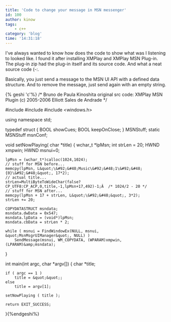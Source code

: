 ```yaml
---
title: 'Code to change your message in MSN messenger'
id: 100
author: kinow
tags: 
    - c++
category: 'blog'
time: '14:31:18'
---
```

I've always wanted to know how does the code to show what was I listening to looked like. I found it after installing XMPlay and XMPlay MSN Plug-in. The plug-in zip had the plug-in itself and its source code. And what a neat source code (-:.

Basically, you just send a message to the MSN UI API with a defined data structure. And to remove the message, just send again with an empty string.

{% geshi 'c'%}
/*
Bruno de Paula Kinoshita
original src code:
XMPlay MSN Plugin (c) 2005-2006 Elliott Sales de Andrade
*/

#include <cstdlib>
#include <iostream>
#include <windows.h>

using namespace std;

typedef struct {
BOOL showCues;
BOOL keepOnClose;
} MSNStuff;
static MSNStuff msnConf;

void setNowPlaying( char *title)
{
    wchar_t *lpMsn;
    int strLen = 20;
    HWND xmpwin;
    HWND msnui=0;
    
    lpMsn = (wchar_t*)calloc(1024,1024);
    // stuff for MSN before...
    memcpy(lpMsn, L&quot;\&#92;&#48;Music\&#92;&#48;1\&#92;&#48;{0}\&#92;&#48;&quot;, 17*2);
    // actual title...
    strLen=MultiByteToWideChar(false?CP_UTF8:CP_ACP,0,title,-1,lpMsn+17,492)-1;Â  /* 1024/2 - 20 */
    // stuff for MSN after...
    memcpy(lpMsn + 17 + strLen, L&quot;\&#92;&#48;&quot;, 3*2);
    strLen += 20;
    
    COPYDATASTRUCT msndata;
    msndata.dwData = 0x547;
    msndata.lpData = (void*)lpMsn;
    msndata.cbData = strLen * 2;
    
    while ( msnui = FindWindowEx(NULL, msnui, &quot;MsnMsgrUIManager&quot;, NULL) )
        SendMessage(msnui, WM_COPYDATA, (WPARAM)xmpwin, (LPARAM)&amp;msndata);
}

int main(int argc, char *argv[])
{
    char *title;
    
    if ( argc == 1 )
        title = &quot;&quot;;
    else
        title = argv[1];
    
    setNowPlaying ( title );
    
    return EXIT_SUCCESS;
}{%endgeshi%}